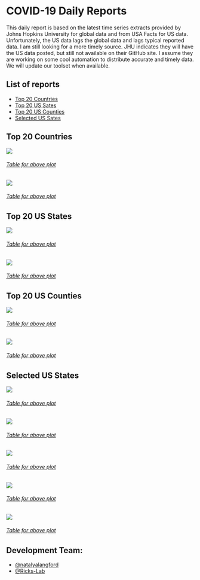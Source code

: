 # COVID-19 Daily Reports
This daily report is based on the latest time series extracts provided by Johns Hopkins University for
global data and from USA Facts for US data.  Unfortunately, the US data lags the global data and lags 
typical reported data.  I am still looking for a more timely source.  JHU indicates they will have the
US data posted, but still not available on their GitHub site.  I assume they are working on some cool
automation to distribute accurate and timely data.  We will update our toolset when available.

## List of reports
 - [Top 20 Countries](#top-20-countries)
 - [Top 20 US Sates](#top-20-us-states)
 - [Top 20 US Counties](#top-20-us-counties)
 - [Selected US Sates](#selected-us-states)

## Top 20 Countries
![](confirmed_country_global.png)
###### [Table for above plot](confirmed_country_global.txt)
![](deaths_country_global.png)
###### [Table for above plot](deaths_country_global.txt)

## Top 20 US States
![](confirmed_state_US.png)
###### [Table for above plot](confirmed_state_US.txt)
![](deaths_state_US.png)
###### [Table for above plot](deaths_state_US.txt)

## Top 20 US Counties
![](confirmed_county-state_US.png)
###### [Table for above plot](confirmed_county-state_US.txt)
![](deaths_county-state_US.png)
###### [Table for above plot](deaths_county-state_US.txt)

## Selected US States
![](confirmed_county_NY.png)
###### [Table for above plot](confirmed_county_NY.txt)
![](confirmed_county_FL.png)
###### [Table for above plot](confirmed_county_FL.txt)
![](confirmed_county_OR.png)
###### [Table for above plot](confirmed_county_OR.txt)
![](confirmed_county_CA.png)
###### [Table for above plot](confirmed_county_CA.txt)
![](confirmed_county_TX.png)
###### [Table for above plot](confirmed_county_TX.txt)

## Development Team:
* [@natalyalangford](https://github.com/natalyalangford)
* [@Ricks-Lab](https://github.com/Ricks-Lab)
